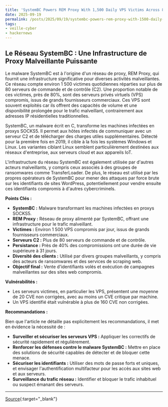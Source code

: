 ```yaml
---
title: 'SystemBC Powers REM Proxy With 1,500 Daily VPS Victims Across 80 C2 Servers'
date: 2025-09-19
permalink: /posts/2025/09/19/systembc-powers-rem-proxy-with-1500-daily-vps-victims-across-80-c2-servers/
tags:
- veille-cyber
- hackernews
---
```

## Le Réseau SystemBC : Une Infrastructure de Proxy Malveillante Puissante

Le malware SystemBC est à l'origine d'un réseau de proxy, REM Proxy, qui fournit une infrastructure significative pour diverses activités malveillantes. Ce réseau compte environ 1 500 victimes quotidiennes réparties sur plus de 80 serveurs de commande et de contrôle (C2). Une proportion notable de ces victimes, près de 80%, sont des serveurs privés virtuels (VPS) compromis, issus de grands fournisseurs commerciaux. Ces VPS sont souvent exploités car ils offrent des capacités de volume et une disponibilité prolongée pour le trafic malveillant, contrairement aux adresses IP résidentielles traditionnelles.

SystemBC, un malware écrit en C, transforme les machines infectées en proxys SOCKS5. Il permet aux hôtes infectés de communiquer avec un serveur C2 et de télécharger des charges utiles supplémentaires. Détecté pour la première fois en 2019, il cible à la fois les systèmes Windows et Linux. Les variantes ciblant Linux semblent particulièrement destinées aux réseaux d'entreprise, aux serveurs cloud et aux appareils IoT.

L'infrastructure du réseau SystemBC est également utilisée par d'autres acteurs malveillants, y compris ceux associés à des groupes de ransomwares comme TransferLoader. De plus, le réseau est utilisé par les propres opérateurs de SystemBC pour mener des attaques par force brute sur les identifiants de sites WordPress, potentiellement pour vendre ensuite ces identifiants compromis à d'autres cybercriminels.

**Points Clés :**

*   **SystemBC :** Malware transformant les machines infectées en proxys SOCKS5.
*   **REM Proxy :** Réseau de proxy alimenté par SystemBC, offrant une infrastructure pour le trafic malveillant.
*   **Victimes :** Environ 1 500 VPS compromis par jour, issus de grands fournisseurs commerciaux.
*   **Serveurs C2 :** Plus de 80 serveurs de commande et de contrôle.
*   **Persistance :** Près de 40% des compromissions ont une durée de vie supérieure à 31 jours.
*   **Diversité des clients :** Utilisé par divers groupes malveillants, y compris des acteurs de ransomwares et des services de scraping web.
*   **Objectif final :** Vente d'identifiants volés et exécution de campagnes malveillantes sur des sites web compromis.

**Vulnérabilités :**

*   Les serveurs victimes, en particulier les VPS, présentent une moyenne de 20 CVE non corrigées, avec au moins un CVE critique par machine.
*   Un VPS identifié était vulnérable à plus de 160 CVE non corrigées.

**Recommandations :**

Bien que l'article ne détaille pas explicitement les recommandations, il met en évidence la nécessité de :

*   **Surveiller et sécuriser les serveurs VPS :** Appliquer les correctifs de sécurité rapidement et régulièrement.
*   **Renforcer les défenses contre le malware SystemBC :** Mettre en place des solutions de sécurité capables de détecter et de bloquer cette menace.
*   **Sécuriser les identifiants :** Utiliser des mots de passe forts et uniques, et envisager l'authentification multifacteur pour les accès aux sites web et aux serveurs.
*   **Surveillance du trafic réseau :** Identifier et bloquer le trafic inhabituel ou suspect émanant des serveurs.

---
[Source](https://thehackernews.com/2025/09/systembc-powers-rem-proxy-with-1500.html){:target="_blank"}
